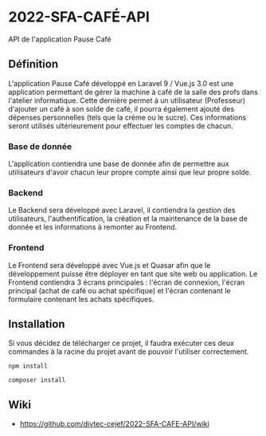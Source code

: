 # 2022-SFA-CAFÉ-API
API de l'application Pause Café

## Définition
L'application Pause Café développé en Laravel 9 / Vue.js 3.0 est une application permettant de gérer la machine à café de la salle des profs dans l'atelier informatique. Cette dernière permet à un utilisateur (Professeur) d'ajouter un café à son solde de café, il pourra également ajouté des dépenses personnelles (tels que la crème ou le sucre). Ces informations seront utilisés ultérieurement pour effectuer les comptes de chacun. 

### Base de donnée
L'application contiendra une base de donnée afin de permettre aux utilisateurs d'avoir chacun leur propre compte ainsi que leur propre solde.

### Backend
Le Backend sera développé avec Laravel, il contiendra la gestion des utilisateurs, l'authentification, la création et la maintenance de la base de donnée et les informations à remonter au Frontend.

### Frontend
Le Frontend sera développé avec Vue.js et Quasar afin que le développement puisse être déployer en tant que site web ou application. Le Frontend contiendra 3 écrans principales : l'écran de connexion, l'écran principal (achat de café ou achat spécifique) et l'écran contenant le formulaire contenant les achats spécifiques.

## Installation
Si vous décidez de télécharger ce projet, il faudra exécuter ces deux commandes à la racine du projet avant de pouvoir l'utiliser correctement.
```
npm install
```
```
composer install
```

## Wiki
* https://github.com/divtec-cejef/2022-SFA-CAFE-API/wiki
